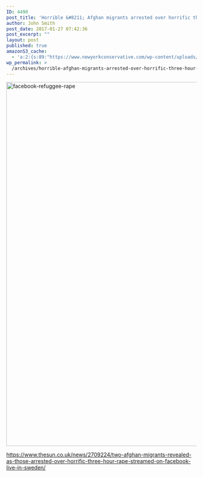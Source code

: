 ```yaml
---
ID: 4490
post_title: 'Horrible &#8211; Afghan migrants arrested over horrific three-hour rape streamed on Facebook Live in Sweden'
author: John Smith
post_date: 2017-01-27 07:42:36
post_excerpt: ""
layout: post
published: true
amazonS3_cache:
  - 'a:2:{s:89:"https://www.newyorkconservative.com/wp-content/uploads/2017/01/facebook-refuggee-rape.jpg";i:4491;s:107:"https://s3.amazonaws.com/newyorkconservative/wp-content/uploads/2017/01/27074026/facebook-refuggee-rape.jpg";i:4491;}'
wp_permalink: >
  /archives/horrible-afghan-migrants-arrested-over-horrific-three-hour-rape-streamed-on-facebook-live-in-sweden/
---
```

<a href="https://www.newyorkconservative.com/wp-content/uploads/2017/01/facebook-refuggee-rape.jpg"><img class="alignnone size-full wp-image-4491" src="https://www.newyorkconservative.com/wp-content/uploads/2017/01/facebook-refuggee-rape.jpg" alt="facebook-refuggee-rape" width="535" height="961" /></a>

https://www.thesun.co.uk/news/2709224/two-afghan-migrants-revealed-as-those-arrested-over-horrific-three-hour-rape-streamed-on-facebook-live-in-sweden/

&nbsp;